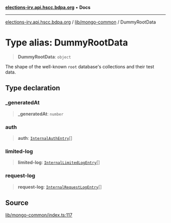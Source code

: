 [**elections-irv.api.hscc.bdpa.org**](../../../README.md) • **Docs**

***

[elections-irv.api.hscc.bdpa.org](../../../README.md) / [lib/mongo-common](../README.md) / DummyRootData

# Type alias: DummyRootData

> **DummyRootData**: `object`

The shape of the well-known `root` database's collections and their test
data.

## Type declaration

### \_generatedAt

> **\_generatedAt**: `number`

### auth

> **auth**: [`InternalAuthEntry`](../../next-auth/db/type-aliases/InternalAuthEntry.md)[]

### limited-log

> **limited-log**: [`InternalLimitedLogEntry`](../../next-limit/type-aliases/InternalLimitedLogEntry.md)[]

### request-log

> **request-log**: [`InternalRequestLogEntry`](../../next-log/type-aliases/InternalRequestLogEntry.md)[]

## Source

[lib/mongo-common/index.ts:117](https://github.com/Xunnamius/elections_irv.api.hscc.bdpa.org/blob/c917ea60595d63d322e4038beb12d08f7d64cdd2/lib/mongo-common/index.ts#L117)
